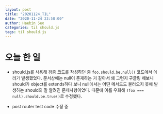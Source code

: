 ```yaml
---
layout: post
title: "20201124_TIL"
date: "2020-11-24 23:58:00"
author: Haebin Seo
categories: til should.js
tags: til should.js
---
```

# 오늘 한 일
- should.js를 사용해 검증 코드를 작성하던 중 `foo.should.be.null()` 코드에서 에러가 발생했었다. 문서상에는 null이 존재하는 거 같아서 왜 그런지 구글링 해보니 should가 object를 extends하다 보니 null에서는 어떤 메서드도 불러오지 못해 발생하는 should의 잘 알려진 문제사항이었다. 때문에 이를 우회해 `(foo === null).should.be.true()`로 수정했다.

- post router test code 수정 중
